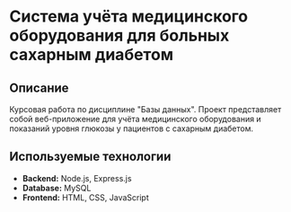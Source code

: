 # Система учёта медицинского оборудования для больных сахарным диабетом

## Описание
Курсовая работа по дисциплине "Базы данных". Проект представляет собой веб-приложение для учёта медицинского оборудования и показаний уровня глюкозы у пациентов с сахарным диабетом.

## Используемые технологии
* **Backend:** Node.js, Express.js
* **Database:** MySQL
* **Frontend:** HTML, CSS, JavaScript